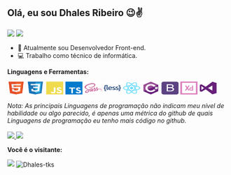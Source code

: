 ## Olá, eu sou Dhales Ribeiro 😉✌️
<!-- Redes Sociais -->
<div> 
  <a href="https://www.youtube.com/dhalesribeiro" target="_blank"><img src="https://img.shields.io/badge/YouTube-FF0000?style=for-the-badge&logo=youtube&logoColor=white" target="_blank"></a>
  <a href="https://instagram.com/dhalesribeiro" target="_blank"><img src="https://img.shields.io/badge/-Instagram-%FF0000?style=for-the-badge&logo=instagram&logoColor=white" target="_blank"></a>
</div>

- 🔭 Atualmente sou Desenvolvedor Front-end.
- 💻 Trabalho como técnico de informática.

**Linguagens e Ferramentas:**
<div style="display: inline_block">
  <img align="center" alt="Dhales-HTML" height="30" width="40" src="https://raw.githubusercontent.com/devicons/devicon/master/icons/html5/html5-original.svg">
  <img align="center" alt="Dhales-CSS" height="30" width="40" src="https://raw.githubusercontent.com/devicons/devicon/master/icons/css3/css3-original.svg">
  <img align="center" alt="Dhales-Js" height="30" width="40" src="https://raw.githubusercontent.com/devicons/devicon/master/icons/javascript/javascript-plain.svg">
  <img align="center" alt="Dhales-Ts" height="30" width="40" src="https://raw.githubusercontent.com/devicons/devicon/master/icons/typescript/typescript-plain.svg">
  <img align="center" alt="Dhales-Sass" height="30" width="40" src="https://raw.githubusercontent.com/devicons/devicon/master/icons/sass/sass-original.svg">
  <img align="center" alt="Dhales-Less" height="30" width="40" src="https://raw.githubusercontent.com/devicons/devicon/master/icons/less/less-plain-wordmark.svg">
  <img align="center" alt="Dhales-React" height="30" width="40" src="https://raw.githubusercontent.com/devicons/devicon/master/icons/react/react-original.svg">
  <img align="center" alt="Dhales-Csharp" height="30" width="40" src="https://raw.githubusercontent.com/devicons/devicon/master/icons/csharp/csharp-original.svg">
  <img align="center" alt="Dhales-Bootstrap" height="30" width="40" src="https://raw.githubusercontent.com/devicons/devicon/master/icons/bootstrap/bootstrap-plain.svg">
  <img align="center" alt="Dhales-Xd" height="30" width="40" src="https://raw.githubusercontent.com/devicons/devicon/master/icons/xd/xd-line.svg">
  <img align="center" alt="Dhales-VisualStudioCode" height="30" width="40" src="https://raw.githubusercontent.com/devicons/devicon/master/icons/visualstudio/visualstudio-plain.svg">
</div>
<br>
<i>
Nota: As principais Linguagens de programação não indicam meu nível de habilidade ou algo parecido, é apenas uma métrica do github de quais Linguagens de programação eu tenho mais código no github.
<br>
</i>
<br>
<a href="https://github.com/dhalesribeiro">
  <img height="165em" src="https://github-readme-stats.vercel.app/api?username=dhalesribeiro&show_icons=true&include_all_commits=true&count_private=true"/>
  <img height="165em" src="https://github-readme-stats.vercel.app/api/top-langs/?username=dhalesribeiro&layout=compact&langs_count=6"/>
</a>

 **Você é o visitante:**

<img alingn="center" src="https://profile-counter.glitch.me/dhalesribeiro/count.svg" />

<img align="center" alt="Dhales-tks" src="https://img.shields.io/badge/%F0%9F%99%8FOBRIGADO_POR_PASSAR_UM_MOMENTO_NO_MEU%20PERFIL-dodgerred.svg?style=for-the-badge">

